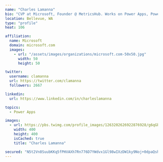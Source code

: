 ```yaml
---
name: "Charles Lamanna"
bio: "CVP at Microsoft, Founder @ MetricsHub. Works on Power Apps, Power Automate, Power Virtual Agent, Common Data Service and Dynamics 365."
location: Bellevue, WA
type: "profile"
heat: 106

affiliation:
  name: Microsoft
  domain: microsoft.com
  images:
    - url: "/assets/images/organizations/microsoft.com-50x50.jpg"
      width: 50
      height: 50

twitter:
  username: clamanna
  url: https://twitter.com/clamanna
  followers: 2667

linkedin:
  url: https://www.linkedin.com/in/charleslamanna

topics:
  - Power Apps

images:
  - url: https://pbs.twimg.com/profile_images/1263202626922876928/g6qGbHZ-_400x400.jpg
    width: 400
    height: 400
    isCached: true
    title: "Charles Lamanna"

secured: "N5t2Vn8SuubKKq5fPHVAXh7Rn776D7YWdvx1Gl98wIXzDW1ky9Noj+0dpaQshcBRBVHr1jituXK1p7pzYgT27MhT7rmnd7q88PptlH/VOQQ1UmBwKximNXErjyns2vNAgSzrNLu9z4XBHEcoUywsLrwXR/yiMBBxU4HCSxRfZP25d7chNaoORNUnnuNrESO/vlc/RMi+d1ZgOEWApxBPZTEOUww4FcDpKR/awERjr4bClTBvSX9IpwNS32HeS3LyJRrabYR970B02zQkSKNL2gYFgWEq0GDR1J2cuDGboTENMjYwFFxXjIK3K/duSit99GawFL/ANhWv5wuV6t8ZPNeBV0ZtebeQRcw8foe0OgiwNmMUmFMcHyIY6LwVa/iQMfsK0QuhwuBqRuzYzLFsVQxJ9IHmocJbul/hSaw0d3k=;60HjLLGQvKKK6M0LFsgi4g=="
---
```


